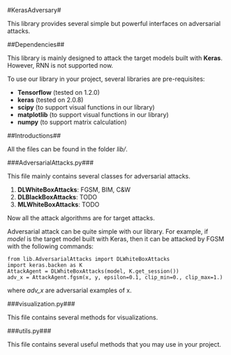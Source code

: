 #KerasAdversary#

This library provides several simple but powerful interfaces on adversarial attacks.

##Dependencies##

This library is mainly designed to attack the target models built with **Keras**. However, RNN is not supported now.

To use our library in your project, several libraries are pre-requisites:

- **Tensorflow** (tested on 1.2.0)
- **keras** (tested on 2.0.8)
- **scipy** (to support visual functions in our library)
- **matplotlib** (to support visual functions in our library)
- **numpy** (to support matrix calculation)

##Introductions##

All the files can be found in the folder *lib/*.

###AdversarialAttacks.py###

This file mainly contains several classes for adversarial attacks.

1. **DLWhiteBoxAttacks**: FGSM, BIM, C&W
3. **DLBlackBoxAttacks**: TODO
2. **MLWhiteBoxAttacks**: TODO
 
Now all the attack algorithms are for target attacks.

Adversarial attack can be quite simple with our library. For example, if *model* is the target model built with Keras, then it can be attacked by FGSM with the following commands:
	
	from lib.AdversarialAttacks import DLWhiteBoxAttacks
	import keras.backen as K	
	AttackAgent = DLWhiteBoxAttacks(model, K.get_session())
	adv_x = AttackAgent.fgsm(x, y, epsilon=0.1, clip_min=0., clip_max=1.)

where *adv_x* are adversarial examples of x.

###visualization.py###

This file contains several methods for visualizations.

###utils.py###

This file contains several useful methods that you may use in your project.
